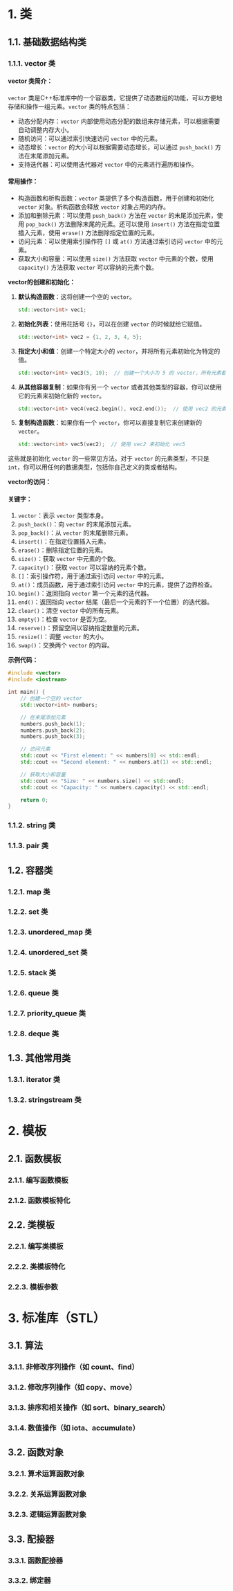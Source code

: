 # 1. 类
## 1.1. 基础数据结构类
### 1.1.1. vector 类
#### **vector 类简介：**

`vector` 类是C++标准库中的一个容器类，它提供了动态数组的功能，可以方便地存储和操作一组元素。`vector` 类的特点包括：

- 动态分配内存：`vector` 内部使用动态分配的数组来存储元素，可以根据需要自动调整内存大小。
- 随机访问：可以通过索引快速访问 `vector` 中的元素。
- 动态增长：`vector` 的大小可以根据需要动态增长，可以通过 `push_back()` 方法在末尾添加元素。
- 支持迭代器：可以使用迭代器对 `vector` 中的元素进行遍历和操作。

#### **常用操作：**

- 构造函数和析构函数：`vector` 类提供了多个构造函数，用于创建和初始化 `vector` 对象。析构函数会释放 `vector` 对象占用的内存。
- 添加和删除元素：可以使用 `push_back()` 方法在 `vector` 的末尾添加元素，使用 `pop_back()` 方法删除末尾的元素。还可以使用 `insert()` 方法在指定位置插入元素，使用 `erase()` 方法删除指定位置的元素。
- 访问元素：可以使用索引操作符 `[]` 或 `at()` 方法通过索引访问 `vector` 中的元素。
- 获取大小和容量：可以使用 `size()` 方法获取 `vector` 中元素的个数，使用 `capacity()` 方法获取 `vector` 可以容纳的元素个数。

**vector的创建和初始化：**

1. **默认构造函数**：这将创建一个空的 `vector`。

    ```cpp
    std::vector<int> vec1;
    ```

2. **初始化列表**：使用花括号 `{}`，可以在创建 `vector` 的时候就给它赋值。

    ```cpp
    std::vector<int> vec2 = {1, 2, 3, 4, 5};
    ```

3. **指定大小和值**：创建一个特定大小的 `vector`，并将所有元素初始化为特定的值。

    ```cpp
    std::vector<int> vec3(5, 10);  // 创建一个大小为 5 的 vector，所有元素都为 10
    ```

4. **从其他容器复制**：如果你有另一个 `vector` 或者其他类型的容器，你可以使用它的元素来初始化新的 `vector`。

    ```cpp
    std::vector<int> vec4(vec2.begin(), vec2.end());  // 使用 vec2 的元素来初始化 vec4
    ```

5. **复制构造函数**：如果你有一个 `vector`，你可以直接复制它来创建新的 `vector`。

    ```cpp
    std::vector<int> vec5(vec2);  // 使用 vec2 来初始化 vec5
    ```

这些就是初始化 `vector` 的一些常见方法。对于 `vector` 的元素类型，不只是 `int`，你可以用任何的数据类型，包括你自己定义的类或者结构。

**vector的访问：**


#### **关键字：**

1. `vector`：表示 `vector` 类型本身。
2. `push_back()`：向 `vector` 的末尾添加元素。
3. `pop_back()`：从 `vector` 的末尾删除元素。
4. `insert()`：在指定位置插入元素。
5. `erase()`：删除指定位置的元素。
6. `size()`：获取 `vector` 中元素的个数。
7. `capacity()`：获取 `vector` 可以容纳的元素个数。
8. `[]`：索引操作符，用于通过索引访问 `vector` 中的元素。
9. `at()`：成员函数，用于通过索引访问 `vector` 中的元素，提供了边界检查。
10. `begin()`：返回指向 `vector` 第一个元素的迭代器。
11. `end()`：返回指向 `vector` 结尾（最后一个元素的下一个位置）的迭代器。
12. `clear()`：清空 `vector` 中的所有元素。
13. `empty()`：检查 `vector` 是否为空。
14. `reserve()`：预留空间以容纳指定数量的元素。
15. `resize()`：调整 `vector` 的大小。
16. `swap()`：交换两个 `vector` 的内容。

**示例代码：**

```cpp
#include <vector>
#include <iostream>

int main() {
    // 创建一个空的 vector
    std::vector<int> numbers;

    // 在末尾添加元素
    numbers.push_back(1);
    numbers.push_back(2);
    numbers.push_back(3);

    // 访问元素
    std::cout << "First element: " << numbers[0] << std::endl;
    std::cout << "Second element: " << numbers.at(1) << std::endl;

    // 获取大小和容量
    std::cout << "Size: " << numbers.size() << std::endl;
    std::cout << "Capacity: " << numbers.capacity() << std::endl;

    return 0;
}
```
### 1.1.2. string 类
### 1.1.3. pair 类
## 1.2. 容器类
### 1.2.1. map 类
### 1.2.2. set 类
### 1.2.3. unordered_map 类
### 1.2.4. unordered_set 类
### 1.2.5. stack 类
### 1.2.6. queue 类
### 1.2.7. priority_queue 类
### 1.2.8. deque 类
## 1.3. 其他常用类
### 1.3.1. iterator 类
### 1.3.2. stringstream 类

# 2. 模板
## 2.1. 函数模板
### 2.1.1. 编写函数模板
### 2.1.2. 函数模板特化
## 2.2. 类模板
### 2.2.1. 编写类模板
### 2.2.2. 类模板特化
### 2.2.3. 模板参数

# 3. 标准库（STL）
## 3.1. 算法
### 3.1.1. 非修改序列操作（如 count、find）
### 3.1.2. 修改序列操作（如 copy、move）
### 3.1.3. 排序和相关操作（如 sort、binary_search）
### 3.1.4. 数值操作（如 iota、accumulate）
## 3.2. 函数对象
### 3.2.1. 算术运算函数对象
### 3.2.2. 关系运算函数对象
### 3.2.3. 逻辑运算函数对象
## 3.3. 配接器
### 3.3.1. 函数配接器
### 3.3.2. 绑定器
